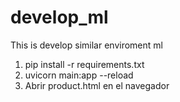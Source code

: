 # develop_ml
This is develop similar enviroment ml


1. pip install -r requirements.txt
2. uvicorn main:app --reload
3. Abrir product.html en el navegador